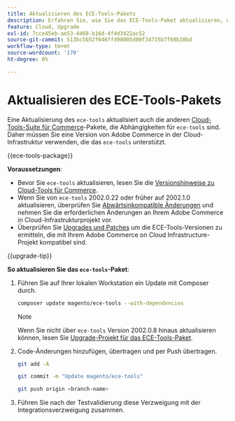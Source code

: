 ```yaml
---
title: Aktualisieren des ECE-Tools-Pakets
description: Erfahren Sie, wie Sie das ECE-Tools-Paket aktualisieren, um die neuesten Fehlerbehebungen und Funktionen für Adobe Commerce in der Cloud-Infrastruktur nutzen zu können.
feature: Cloud, Upgrade
exl-id: 7cce45eb-ae53-4468-b16d-4f4d3422ac52
source-git-commit: 513bc5b52f046ffd98005d80f34725b7f60b38bd
workflow-type: tm+mt
source-wordcount: '170'
ht-degree: 0%

---
```


# Aktualisieren des ECE-Tools-Pakets

Eine Aktualisierung des `ece-tools` aktualisiert auch die anderen [Cloud-Tools-Suite für Commerce](../release-notes/cloud-tools-suite.md)-Pakete, die Abhängigkeiten für `ece-tools` sind. Daher müssen Sie eine Version von Adobe Commerce in der Cloud-Infrastruktur verwenden, die das `ece-tools` unterstützt.

{{ece-tools-package}}

**Voraussetzungen**:

- Bevor Sie `ece-tools` aktualisieren, lesen Sie die [Versionshinweise zu Cloud-Tools für Commerce](../release-notes/cloud-tools-suite.md).
- Wenn Sie von `ece-tools` 2002.0.22 oder früher auf 2002.1.0 aktualisieren, überprüfen Sie [Abwärtsinkompatible Änderungen](../release-notes/backward-incompatible-changes.md) und nehmen Sie die erforderlichen Änderungen an Ihrem Adobe Commerce in Cloud-Infrastrukturprojekt vor.
- Überprüfen Sie [Upgrades und Patches](../development/commerce-version.md#upgrade-from-older-versions) um die ECE-Tools-Versionen zu ermitteln, die mit Ihrem Adobe Commerce on Cloud Infrastructure-Projekt kompatibel sind.

{{upgrade-tip}}

**So aktualisieren Sie das `ece-tools`-Paket**:

1. Führen Sie auf Ihrer lokalen Workstation ein Update mit Composer durch.

   ```bash
   composer update magento/ece-tools --with-dependencies
   ```

   >[!NOTE]
   >
   >Wenn Sie nicht über `ece-tools` Version 2002.0.8 hinaus aktualisieren können, lesen Sie [Upgrade-Projekt für das ECE-Tools-Paket](install-package.md).

1. Code-Änderungen hinzufügen, übertragen und per Push übertragen.

   ```bash
   git add -A
   ```

   ```bash
   git commit -m "Update magento/ece-tools"
   ```

   ```bash
   git push origin <branch-name>
   ```

1. Führen Sie nach der Testvalidierung diese Verzweigung mit der Integrationsverzweigung zusammen.
